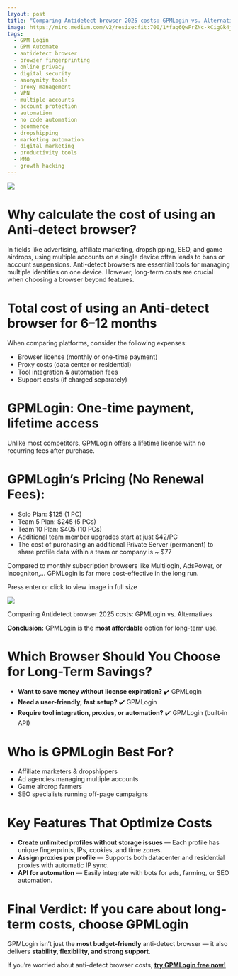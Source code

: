 ```yaml
---
layout: post
title: "Comparing Antidetect browser 2025 costs: GPMLogin vs. Alternatives?"
image: https://miro.medium.com/v2/resize:fit:700/1*faq6QwFrZNc-kCigGk4jIw.png
tags: 
  - GPM Login
  - GPM Automate
  - antidetect browser
  - browser fingerprinting
  - online privacy
  - digital security
  - anonymity tools
  - proxy management
  - VPN
  - multiple accounts
  - account protection
  - automation
  - no code automation
  - ecommerce
  - dropshipping
  - marketing automation
  - digital marketing
  - productivity tools
  - MMO
  - growth hacking
---
```


![](https://miro.medium.com/v2/resize:fit:700/1*faq6QwFrZNc-kCigGk4jIw.png)

# Why calculate the cost of using an Anti-detect browser?

In fields like advertising, affiliate marketing, dropshipping, SEO, and game airdrops, using multiple accounts on a single device often leads to bans or account suspensions. Anti-detect browsers are essential tools for managing multiple identities on one device. However, long-term costs are crucial when choosing a browser beyond features.

# Total cost of using an Anti-detect browser for 6–12 months

When comparing platforms, consider the following expenses:

-   Browser license (monthly or one-time payment)
-   Proxy costs (data center or residential)
-   Tool integration & automation fees
-   Support costs (if charged separately)

# GPMLogin: One-time payment, lifetime access

Unlike most competitors, GPMLogin offers a lifetime license with no recurring fees after purchase.

# GPMLogin’s Pricing (No Renewal Fees):

-   Solo Plan: $125 (1 PC)
-   Team 5 Plan: $245 (5 PCs)
-   Team 10 Plan: $405 (10 PCs)
-   Additional team member upgrades start at just $42/PC
-   The cost of purchasing an additional Private Server (permanent) to share profile data within a team or company is ~ $77

Compared to monthly subscription browsers like Multilogin, AdsPower, or Incogniton,… GPMLogin is far more cost-effective in the long run.

Press enter or click to view image in full size

![](https://miro.medium.com/v2/resize:fit:700/1*rq1qVAET8pw9BKNz_Y0O7A.jpeg)

Comparing Antidetect browser 2025 costs: GPMLogin vs. Alternatives

**Conclusion:**  GPMLogin is the  **most affordable**  option for long-term use.

# Which Browser Should You Choose for Long-Term Savings?

-   **Want to save money without license expiration?**  ✔️ GPMLogin
-   **Need a user-friendly, fast setup?**  ✔️ GPMLogin
-   **Require tool integration, proxies, or automation?**  ✔️ GPMLogin (built-in API)

# Who is GPMLogin Best For?

-   Affiliate marketers & dropshippers
-   Ad agencies managing multiple accounts
-   Game airdrop farmers
-   SEO specialists running off-page campaigns

# Key Features That Optimize Costs

-   **Create unlimited profiles without storage issues**  — Each profile has unique fingerprints, IPs, cookies, and time zones.
-   **Assign proxies per profile**  — Supports both datacenter and residential proxies with automatic IP sync.
-   **API for automation**  — Easily integrate with bots for ads, farming, or SEO automation.

# Final Verdict: If you care about long-term costs, choose GPMLogin

GPMLogin isn’t just the  **most budget-friendly**  anti-detect browser — it also delivers  **stability, flexibility, and strong support**.

If you’re worried about anti-detect browser costs,  [**try GPMLogin free now!**](https://gpmloginapp.com/en/request-trial)

[  
](https://medium.com/@gpmlogin?source=post_page---post_author_info--46aeb1de9b11---------------------------------------)
